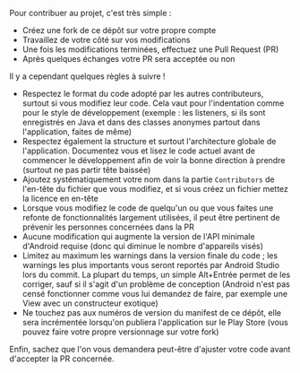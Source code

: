 Pour contribuer au projet, c'est très simple : 

 * Créez une fork de ce dépôt sur votre propre compte
 * Travaillez de votre côté sur vos modifications
 * Une fois les modifications terminées, effectuez une Pull Request (PR)
 * Après quelques échanges votre PR sera acceptée ou non

Il y a cependant quelques règles à suivre !

 * Respectez le format du code adopté par les autres contributeurs, surtout si vous modifiez leur code. Cela vaut pour l'indentation comme pour le style de développement (exemple : les listeners, si ils sont enregistrés en Java et dans des classes anonymes partout dans l'application, faites de même)
 * Respectez également la structure et surtout l'architecture globale de l'application. Documentez vous et lisez le code actuel avant de commencer le développement afin de voir la bonne direction à prendre (surtout ne pas partir tête baissée)
 * Ajoutez systématiquement votre nom dans la partie `Contributors` de l'en-tête du fichier que vous modifiez, et si vous créez un fichier mettez la licence en en-tête
 * Lorsque vous modifiez le code de quelqu'un ou que vous faites une refonte de fonctionnalités largement utilisées, il peut être pertinent de prévenir les personnes concernées dans la PR
 * Aucune modification qui augmente la version de l'API minimale d'Android requise (donc qui diminue le nombre d'appareils visés)
 * Limitez au maximum les warnings dans la version finale du code ; les warnings les plus importants vous seront reportés par Android Studio lors du commit. La plupart du temps, un simple Alt+Entrée permet de les corriger, sauf si il s'agit d'un problème de conception (Android n'est pas censé fonctionner comme vous lui demandez de faire, par exemple une View avec un constructeur exotique)
 * Ne touchez pas aux numéros de version du manifest de ce dépôt, elle sera incrémentée lorsqu'on publiera l'application sur le Play Store (vous pouvez faire votre propre versionnage sur votre fork)
 
 Enfin, sachez que l'on vous demandera peut-être d'ajuster votre code avant d'accepter la PR concernée.
